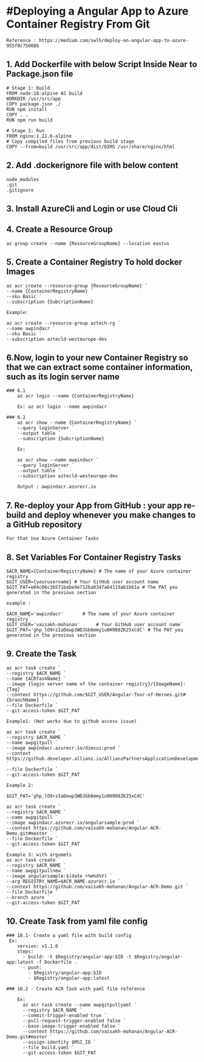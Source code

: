 
#Deploying a Angular App to Azure Container Registry From Git
============================================================
	Reference : https://medium.com/swlh/deploy-an-angular-app-to-azure-955f0c750686

## 1. Add Dockerfile with below Script Inside Near to Package.json file
	
	# Stage 1: Build
	FROM node:18-alpine AS build
	WORKDIR /usr/src/app
	COPY package.json ./
	RUN npm install
	COPY . .
	RUN npm run build

	# Stage 2: Run 
	FROM nginx:1.21.6-alpine
	# Copy compiled files from previous build stage
	COPY --from=build /usr/src/app/dist/DIMS /usr/share/nginx/html
	
## 2. Add .dockerignore file with below content
	
	node_modules
	.git
	.gitignore
	
## 3. Install AzureCli and Login or use Cloud Cli

## 4. Create a Resource Group
	
	az group create --name {ResourceGroupName} --location eastus
	
## 5. Create a Container Registry To hold docker Images

	az acr create --resource-group {ResourceGroupName} `
	--name {ContainerRegistryName} `
	--sku Basic `
	--subscription {SubcriptionName} 
	
	Example:
	
	az acr create --resource-group aztech-rg `
	--name awpindacr `
	--sku Basic `
	--subscription aztecld-westeurope-dev 
	
## 6.Now, login to your new Container Registry so that we can extract some container information, such as its login server name

	### 6.1	
		az acr login --name {ContainerRegistryName}
		
		Ex: az acr login --name awpindacr
	
	### 6.2
		az acr show --name {ContainerRegistryName} `
		--query loginServer `
		--output table `
		--subscription {SubcriptionName}
		
		Ex: 
		
		az acr show --name awpindacr `
		--query loginServer `
		--output table `
		--subscription aztecld-westeurope-dev
		
		Output : awpindacr.azurecr.io
		
## 7. Re-deploy your App from GitHub : your app re-build and deploy whenever you make changes to a GitHub repository

	For that Use Azure Container Tasks

## 8.	Set Variables For Container Registry Tasks
	
	$ACR_NAME={ContainerRegistryName} # The name of your Azure container registry
	$GIT_USER={yourusername} # Your GitHub user account name
	$GIT_PAT=e04c06c3b571babe4e712ba0347a64119a61b61a # The PAT you generated in the previous section
	
	example :
	
	$ACR_NAME='awpindacr'       # The name of your Azure container registry`
	$GIT_USER='vaisakh-mohanan'      # Your GitHub user account name`
	$GIT_PAT='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' # The PAT you generated in the previous section
	
## 9.	Create the Task
	
	az acr task create `
	--registry $ACR_NAME `
	--name {ACRTaskName} `
	--image {login server name of the container registry}/{ImageName}:{Tag} `
	--context https://github.com/$GIT_USER/Angular-Tour-of-Heroes.git#{branchName} `
	--file Dockerfile `
	--git-access-token $GIT_PAT
	
	Example1: (Not works due to github access issue)
	
	az acr task create `
	--registry $ACR_NAME `
	--name awpgitpull `
	--image awpindacr.azurecr.io/dimsui:prod `
	--context https://github.developer.allianz.io/AllianzPartnersApplicationDevelopment/$GIT_USER/DIMS_UI.git#master `
	--file Dockerfile `
	--git-access-token $GIT_PAT
	
	Example 2:
	
	$GIT_PAT='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'
	
	az acr task create `
	--registry $ACR_NAME `
	--name awpgitpull `
	--image awpindacr.azurecr.io/angularsample:prod `
	--context https://github.com/vaisakh-mohanan/Angular-ACR-Demo.git#master `
	--file Dockerfile `
	--git-access-token $GIT_PAT
	
	Example 3: with argumets
	az acr task create `
    --registry $ACR_NAME `
    --name awpgitpullnew `
    --image angularsample:$(date +%m%d%Y) `
    --arg REGISTRY_NAME=$ACR_NAME.azurecr.io `
    --context https://github.com/vaisakh-mohanan/Angular-ACR-Demo.git `
    --file Dockerfile `
    --branch azure `
    --git-access-token $GIT_PAT
	
	
## 10. Create Task from yaml file config

	### 10.1- Create a yaml file with build config 
	 Ex: 
		version: v1.1.0
		steps:
		  - build: -t $Registry/angular-app:$ID -t $Registry/angular-app:latest -f Dockerfile .
		  - push:
			- $Registry/angular-app:$ID
			- $Registry/angular-app:latest
			
	### 10.2 - Create ACR Task with yaml file reference
	
		Ex:
		  az acr task create --name awpgitpullyaml `
		  --registry $ACR_NAME `
		  --commit-trigger-enabled true `
		  --pull-request-trigger-enabled false `
		  --base-image-trigger-enabled false `
		  --context https://github.com/vaisakh-mohanan/Angular-ACR-Demo.git#master `
		  --assign-identity $MSI_ID `
		  --file build.yaml `
		  --git-access-token $GIT_PAT
